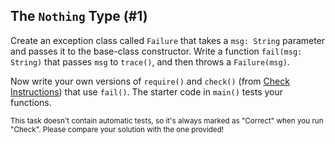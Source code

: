 ## The `Nothing` Type (#1)

Create an exception class called `Failure` that takes a `msg: String` parameter
and passes it to the base-class constructor. Write a function `fail(msg:
String)` that passes `msg` to `trace()`, and then throws a `Failure(msg)`.

Now write your own versions of `require()` and `check()` (from [Check
Instructions](https://stepik.org/lesson/350665/step/1)) that use `fail()`. The starter code in
`main()` tests your functions.

<sub> This task doesn't contain automatic tests,
so it's always marked as "Correct" when you run "Check".
Please compare your solution with the one provided! </sub>
